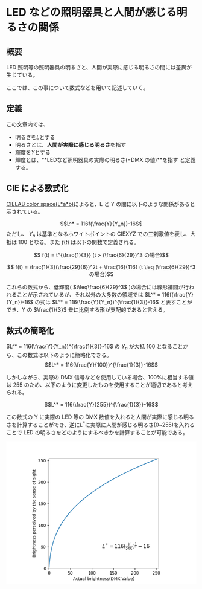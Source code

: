 # LED などの照明器具と人間が感じる明るさの関係

## 概要

LED 照明等の照明器具の明るさと、人間が実際に感じる明るさの間には差異が生じている。

ここでは、この事について数式などを用いて記述していく。

## 定義

この文章内では、

- 明るさを*L*とする
- 明るさとは、**人間が実際に感じる明るさ**を指す
- 輝度を*Y*とする
- 輝度とは、**LEDなど照明器具の実際の明るさ(=DMX の値)**を指す
  と定義する。

## CIE による数式化

[CIELAB color space(L\*a\*b)](https://en.wikipedia.org/wiki/CIELAB_color_space)によると、L と Y の間に以下のような関係があると示されている。

$$L^*  = 116f(\frac{Y}{Y_n})-16$$
ただし、 $Y_n$ は基準となるホワイトポイントの CIEXYZ での三刺激値を表し、大抵は 100 となる。また $f(t)$ は以下の関数で定義される。

$$ f(t) = t^{\frac{1}{3}} (t > (\frac{6}{29})^3 の場合)$$

$$ f(t) = \frac{1}{3}(\frac{29}{6})^2t + \frac{16}{116} (t \leq (\frac{6}{29})^3 の場合)$$

これらの数式から、低輝度( $t\leq\frac{6}{29}^3$ )の場合には線形補間が行われることが示されているが、それ以外の大多数の領域では $L^*  = 116f(\frac{Y}{Y_n})-16$ の式は $L^*  = 116(\frac{Y}{Y_n})^{\frac{1}{3}}-16$ と表すことができ、Y の $\frac{1}{3}$ 乗に比例する形が支配的であると言える。

## 数式の簡略化

$L^*  = 116(\frac{Y}{Y_n})^{\frac{1}{3}}-16$ の $Y_n$ が大抵 100 となることから、この数式は以下のように簡略化できる。
$$L^*  = 116(\frac{Y}{100})^{\frac{1}{3}}-16$$

しかしながら、実際の DMX 信号などを使用している場合、100%に相当する値は 255 のため、以下のように変更したものを使用することが適切であると考えられる。

$$L^*  = 116(\frac{Y}{255})^{\frac{1}{3}}-16$$

この数式の Y に実際の LED 等の DMX 数値を入れると人間が実際に感じる明るさを計算することができ、逆に$L^*$に実際に人間が感じる明るさ(0~255)を入れることで LED の明るさをどのようにするべきかを計算することが可能である。

![](./main.png)
